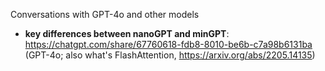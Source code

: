 Conversations with GPT-4o and other models

* **key differences between nanoGPT and minGPT**: https://chatgpt.com/share/67760618-fdb8-8010-be6b-c7a98b6131ba (GPT-4o; also what's FlashAttention, https://arxiv.org/abs/2205.14135)
